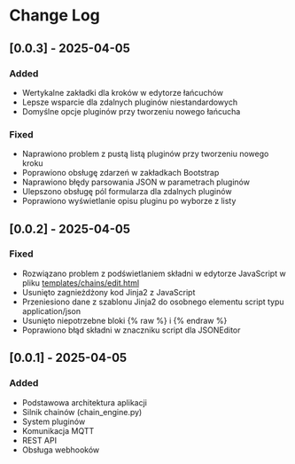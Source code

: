 # Change Log

## [0.0.3] - 2025-04-05

### Added

- Wertykalne zakładki dla kroków w edytorze łańcuchów
- Lepsze wsparcie dla zdalnych pluginów niestandardowych
- Domyślne opcje pluginów przy tworzeniu nowego łańcucha

### Fixed

- Naprawiono problem z pustą listą pluginów przy tworzeniu nowego kroku
- Poprawiono obsługę zdarzeń w zakładkach Bootstrap
- Naprawiono błędy parsowania JSON w parametrach pluginów
- Ulepszono obsługę pól formularza dla zdalnych pluginów
- Poprawiono wyświetlanie opisu pluginu po wyborze z listy

## [0.0.2] - 2025-04-05

### Fixed

- Rozwiązano problem z podświetlaniem składni w edytorze JavaScript w pliku [templates/chains/edit.html](cci:7://file:///home/robert/PROJEKTY/Morris-core/templates/chains/edit.html:0:0-0:0)
- Usunięto zagnieżdżony kod Jinja2 z JavaScript
- Przeniesiono dane z szablonu Jinja2 do osobnego elementu script typu application/json
- Usunięto niepotrzebne bloki {% raw %} i {% endraw %}
- Poprawiono błąd składni w znaczniku script dla JSONEditor

## [0.0.1] - 2025-04-05

### Added

- Podstawowa architektura aplikacji
- Silnik chainów (chain_engine.py)
- System pluginów
- Komunikacja MQTT
- REST API
- Obsługa webhooków
